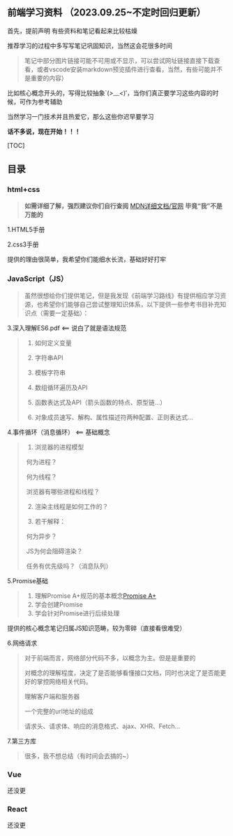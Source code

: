 ##  前端学习资料 （2023.09.25~不定时回归更新）

首先，提前声明 有些资料和笔记看起来比较枯燥

推荐学习的过程中多写写笔记巩固知识，当然这会花很多时间 

> 笔记中部分图片链接可能不可用或不显示，可以尝试网址链接直接下载查看，或者vscode安装markdown预览插件进行查看，当然，有些可能并不是重要的内容）

比如核心概念开头的，写得比较抽象`(*>﹏<*)′，当你们真正要学习这些内容的时候，可作为参考辅助

当然学习一门技术并且热爱它，那么这些你迟早要学习

**话不多说，现在开始！！！**

[TOC]



##  目录

###  html+css

> **如需详细了解，强烈建议你们自行查阅** [MDN详细文档/官网](https://developer.mozilla.org/zh-CN/docs/Web/HTML/Element/a)      **毕竟“我”不是万能的**

1.HTML5手册

2.css3手册

提供的理由很简单，我希望你们能细水长流，基础好好打牢

###  JavaScript（JS）

> 虽然很想给你们提供笔记，但是我发现《前端学习路线》有提供相应学习资源，也希望你们能够自己尝试整理知识体系，以下提供一些参考书目补充知识点（需要一定基础）：

3.深入理解ES6.pdf   <== 说白了就是语法规范

> 1. 如何定义变量
>
> 2. 字符串API
>
> 3. 模板字符串
>
> 4. 数组循环遍历及API
>
> 5. 函数表达式及API（箭头函数的特点、原型链...）
>
> 6. 对象成员速写、解构、属性描述符两种配置、正则表达式...

4.事件循环（消息循环）   <==  基础概念

> 1. 浏览器的进程模型
>
> ​		何为进程？
>
> ​		何为线程？
>
> ​		浏览器有哪些进程和线程？
>
> 2. 渲染主线程是如何工作的？
>
> 3. 若干解释：
>
> ​		何为异步？
>
> ​		JS为何会阻碍渲染？
>
> ​		任务有优先级吗？（消息队列）

5.Promise基础

> 1. 理解Promise A+规范的基本概念[Promise A+](https://promisesaplus.com/)
> 2. 学会创建Promise
> 3. 学会针对Promise进行后续处理

提供的核心概念笔记归属JS知识范畴，较为零碎（直接看很难受）

6.网络请求

> 对于前端而言，网络部分代码不多，以概念为主。但是是重要的
>
> 对概念的理解程度，决定了是否能够看懂接口文档，同时也决定了是否能更好的掌控网络相关代码。
>
> 理解客户端和服务器
>
> 一个完整的url地址的组成
>
> 请求头、请求体、响应的消息格式、ajax、XHR、Fetch...

7.第三方库

> 很多，我不想总结（有时间会去搞的~）

###  Vue

还没更

###  React

还没更